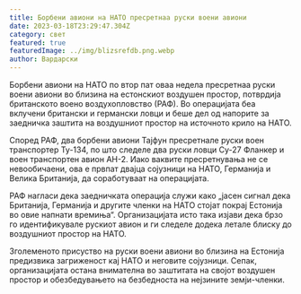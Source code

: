 ```yaml
---
title: Борбени авиони на НАТО пресретнаа руски воени авиони
date: 2023-03-18T23:29:47.304Z
category: свет
featured: true
featuredImage: ../img/blizsrefdb.png.webp
author: Вардарски
---
```


Борбени авиони на НАТО по втор пат оваа недела пресретнаа руски воени авиони во близина на естонскиот воздушен простор, потврдија британското воено воздухопловство (РАФ). Во операцијата беа вклучени британски и германски ловци и беше дел од напорите за заедничка заштита на воздушниот простор на источното крило на НАТО.

Според РАФ, два борбени авиони Тајфун пресретнале руски воен транспортер Ту-134, по што следеле два руски ловци Су-27 Фланкер и воен транспортен авион АН-2. Иако ваквите пресретнувања не се невообичаени, ова е првпат двајца сојузници на НАТО, Германија и Велика Британија, да соработуваат на операцијата.

РАФ нагласи дека заедничката операција служи како „јасен сигнал дека Британија, Германија и другите членки на НАТО стојат покрај Естонија во овие напнати времиња“. Организацијата исто така изјави дека брзо го идентификувале рускиот авион и ги следеле додека летале блиску до воздушниот простор на НАТО.

Зголеменото присуство на руски воени авиони во близина на Естонија предизвика загриженост кај НАТО и неговите сојузници. Сепак, организацијата остана внимателна во заштитата на својот воздушен простор и обезбедувањето на безбедноста на нејзините земји-членки.
